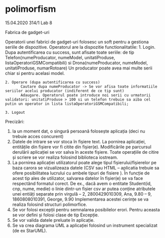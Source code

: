# polimorfism
15.04.2020 314/1 Lab 8

Fabrica de gadget-uri

Operatorii unei fabrici de gadget-uri folosesc un soft pentru a gestiona seriile de dispozitive.
Operatorul are la dispozitie functionalitatile:
    1. Login. Dupa autentificarea cu success, sunt afisate toate seriile:
de tip Telefon(numeProducator, numeModel, unitatiProduse, listaOperatoriGSMCompatibili) si Drona(numeProducator, numeModel, unitatiProduse, numarRotoare)
Un producator poate avea mai multe serii chiar si pentru acelasi model.

    2. Operare (dupa autentificarea cu success)
           Cautare dupa numeProducator -> Se vor afisa toate informatiile seriilor acelui producator (indiferent de ce tip sunt)
           Adaugare. Operatorul poate introduce noi serii cu urmatorii validatori: unitatiProduse > 100 si un telefon trebuie sa aiba cel putin un operator in lista listaOperatoriGSMCompatibili;

    3. Logout

Precizări:
   1. la un moment dat, o singură persoană folosește aplicația (deci nu trebuie acces concurent)
   2. Datele de intrare se vor stoca în fișiere text. La pornirea aplicației, entitățile din fișiere vor fi citite din fișier(e). Modificările pe parcursul derulării aplicației se vor salva în aceste fișiere. Toate operațiile de citire și scriere se vor realiza folosind biblioteca iostream.
   3. La pornirea aplicației utilizatorul poate alege tipul fișierului/fișierelor pe baza carora se vizualizeaza datele (CSV sau HTML – aplicatia trebuie sa ofere posibilitatea lucrului cu ambele tipuri de fisiere ). În funcție de acest tip ales de utilizator, salvarea datelor în fișier(e) se va face respectând formatul corect. De ex., dacă avem o entitate Student(id, cnp, nume, medie) o linie dintr-un fișier csv ar putea conține atributele unei entiăți separate prin virgulă
           – 2, 2800429010309, Ana, 9.80
           – 9, 1860808010391, George, 9.90
Implementarea acestei cerințe se va realiza folosind structuri polimorfice.
   4. Se vor folosi excepții pentru semnalarea posibilelor erori. Pentru aceasta se vor defini și folosi clase de tip Excepție.
   5. Se vor valida datele preluate în aplicație.
   6. Se va crea diagrama UML a aplicației folosind un instrument specializat (de ex StarUML).
